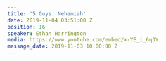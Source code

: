 ```yaml
---
title: '5 Guys: Nehemiah'
date: 2019-11-04 03:51:00 Z
position: 16
speaker: Ethan Harrington
media: https://www.youtube.com/embed/x-YE_i_6q3Y
message_date: 2019-11-03 10:00:00 Z
---
```



